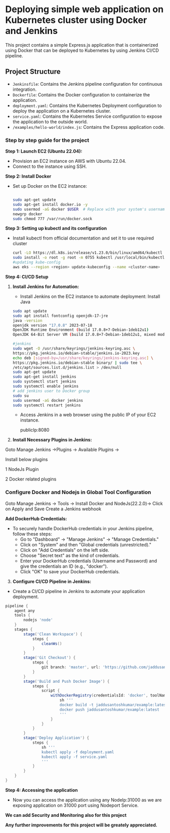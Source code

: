 # Deploying simple web application on Kubernetes cluster using Docker and Jenkins

This project contains a simple Express.js application that is containerized using Docker that can be deployed to Kubernetes by using Jenkins CI/CD pipeline.
  
## Project Structure

- `Jenkinsfile`: Contains the Jenkins pipeline configuration for continuous integration.
- `Dockerfile`: Contains the Docker configuration to containerize the application.
- `deployment.yaml`: Contains the Kubernetes Deployment configuration to deploy the application on a Kubernetes cluster.
- `service.yaml`: Contains the Kubernetes Service configuration to expose the application to the outside world.
- `/examples/hello-world/index.js`: Contains the Express application code.

### **Step by step guide for the project**

**Step 1: Launch EC2 (Ubuntu 22.04):**

- Provision an EC2 instance on AWS with Ubuntu 22.04.
- Connect to the instance using SSH.
  
**Step 2: Install Docker**

- Set up Docker on the EC2 instance:
    
    ```bash
    
    sudo apt-get update
    sudo apt-get install docker.io -y
    sudo usermod -aG docker $USER  # Replace with your system's username, e.g., 'ubuntu'
    newgrp docker
    sudo chmod 777 /var/run/docker.sock
    ```
**Step 3: Setting up kubectl and its configuration**

- Install kubectl from official documentation and set it to use required cluster

    ```bash
    curl -LO https://dl.k8s.io/release/v1.23.0/bin/linux/amd64/kubectl
    sudo install -o root -g root -m 0755 kubectl /usr/local/bin/kubectl
    #updating kube-config
    aws eks --region <region> update-kubeconfig --name <cluster-name>
    
**Step 4: CI/CD Setup**

1. **Install Jenkins for Automation:**
    - Install Jenkins on the EC2 instance to automate deployment:
    Install Java
    
    ```bash
    sudo apt update
    sudo apt install fontconfig openjdk-17-jre
    java -version
    openjdk version "17.0.8" 2023-07-18
    OpenJDK Runtime Environment (build 17.0.8+7-Debian-1deb12u1)
    OpenJDK 64-Bit Server VM (build 17.0.8+7-Debian-1deb12u1, mixed mode, sharing)
    
    #jenkins
    sudo wget -O /usr/share/keyrings/jenkins-keyring.asc \
    https://pkg.jenkins.io/debian-stable/jenkins.io-2023.key
    echo deb [signed-by=/usr/share/keyrings/jenkins-keyring.asc] \
    https://pkg.jenkins.io/debian-stable binary/ | sudo tee \
    /etc/apt/sources.list.d/jenkins.list > /dev/null
    sudo apt-get update
    sudo apt-get install jenkins
    sudo systemctl start jenkins
    sudo systemctl enable jenkins
    # add jenkins user to Docker group
    sudo su
    sudo usermod -aG docker jenkins
    sudo systemctl restart jenkins
    ```
    
    - Access Jenkins in a web browser using the public IP of your EC2 instance.
        
        publicIp:8080
2. **Install Necessary Plugins in Jenkins:**

Goto Manage Jenkins →Plugins → Available Plugins →

Install below plugins

1 NodeJs Plugin

2 Docker related plugins

### **Configure Docker and Nodejs in Global Tool Configuration**

Goto Manage Jenkins → Tools → Install Docker and NodeJs(22.2.0)→ Click on Apply and Save
Create a Jenkins webhook


**Add DockerHub Credentials:**

- To securely handle DockerHub credentials in your Jenkins pipeline, follow these steps:
  - Go to "Dashboard" → "Manage Jenkins" → "Manage Credentials."
  - Click on "System" and then "Global credentials (unrestricted)."
  - Click on "Add Credentials" on the left side.
  - Choose "Secret text" as the kind of credentials.
  - Enter your DockerHub credentials (Username and Password) and give the credentials an ID (e.g., "docker").
  - Click "OK" to save your DockerHub credentials.

3. **Configure CI/CD Pipeline in Jenkins:**
- Create a CI/CD pipeline in Jenkins to automate your application deployment.

```groovy
pipeline {
    agent any
    tools {
        nodejs 'node'
    }
    stages {
        stage('Clean Workspace') {
            steps {
                cleanWs()
            }
        }
        stage('Git Checkout') {
            steps {
                git branch: 'master', url: 'https://github.com/jaddusantoshkumar/express.git'
            }
        }
        stage('Build and Push Docker Image') {
            steps {
                script {
                    withDockerRegistry(credentialsId: 'docker', toolName: 'docker') {
                        sh '''
                        docker build -t jaddusantoshkumar/example:latest .
                        docker push jaddusantoshkumar/example:latest
                        '''
                    }
                }
            }
        }
        stage('Deploy Application') {
            steps {
                sh '''
                kubectl apply -f deployment.yaml
                kubectl apply -f service.yaml
                '''
            }
        }
    }
}
```
**Step 4: Accessing the application**

- Now you can access the application using any NodeIp:31000 as we are exposing application on 31000 port using Nodeport Service.


**We can add Security and Monitoring also for this project**

**Any further improvements for this project will be greately appreciated.**
